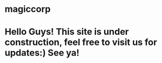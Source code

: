 # magiccorp
<html> 
<head> 
<title>Hello Guys!</title> 
</head> 
<body> 
<h1>Hello Guys! This site is under construction, feel free to visit us for updates:) See ya! </h1> 
</body> 
</html>
